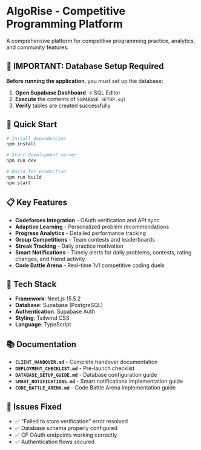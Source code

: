# AlgoRise - Competitive Programming Platform

A comprehensive platform for competitive programming practice, analytics, and community features.

## 🚨 IMPORTANT: Database Setup Required

**Before running the application**, you must set up the database:

1. **Open Supabase Dashboard** → SQL Editor
2. **Execute** the contents of `SUPABASE_SETUP.sql`
3. **Verify** tables are created successfully

## 🚀 Quick Start

```bash
# Install dependencies
npm install

# Start development server
npm run dev

# Build for production
npm run build
npm start
```

## 📋 Key Features

- **Codeforces Integration** - OAuth verification and API sync
- **Adaptive Learning** - Personalized problem recommendations
- **Progress Analytics** - Detailed performance tracking
- **Group Competitions** - Team contests and leaderboards
- **Streak Tracking** - Daily practice motivation
- **Smart Notifications** - Timely alerts for daily problems, contests, rating changes, and friend activity
- **Code Battle Arena** - Real-time 1v1 competitive coding duels

## 🔧 Tech Stack

- **Framework**: Next.js 15.5.2
- **Database**: Supabase (PostgreSQL)
- **Authentication**: Supabase Auth
- **Styling**: Tailwind CSS
- **Language**: TypeScript

## 📚 Documentation

- **`CLIENT_HANDOVER.md`** - Complete handover documentation
- **`DEPLOYMENT_CHECKLIST.md`** - Pre-launch checklist
- **`DATABASE_SETUP_GUIDE.md`** - Database configuration guide
- **`SMART_NOTIFICATIONS.md`** - Smart notifications implementation guide
- **`CODE_BATTLE_ARENA.md`** - Code Battle Arena implementation guide

## 🐛 Issues Fixed

- ✅ "Failed to store verification" error resolved
- ✅ Database schema properly configured
- ✅ CF OAuth endpoints working correctly
- ✅ Authentication flows secured